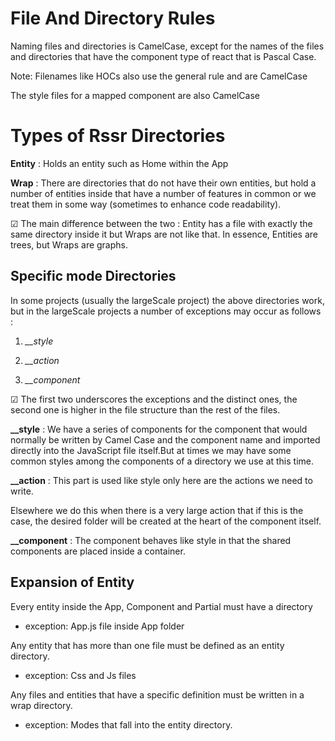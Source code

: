 # File And Directory Rules

Naming files and directories is CamelCase, except for the names of the files and directories that have the component type of react that is Pascal Case.

Note: Filenames like HOCs also use the general rule and are CamelCase

The style files for a mapped component are also CamelCase

# Types of Rssr Directories

**Entity**  : Holds an entity such as Home within the App

**Wrap** : There are directories that do not have their own entities, but hold a number of entities inside that have a number of features in common or we treat them in some way (sometimes to enhance code readability).

☑ The main difference between the two : Entity has a file with exactly the same directory inside it but Wraps are not like that. In essence, Entities are trees, but Wraps are graphs.

## Specific mode Directories

In some projects (usually the largeScale project) the above directories work, but in the largeScale projects a number of exceptions may occur as follows :

1. *__style*

2. *__action*

3. *__component*

☑ The first two underscores the exceptions and the distinct ones, the second one is higher in the file structure than the rest of the files.

**__style** : We have a series of components for the component that would normally be written by Camel Case and the component name and imported directly into the JavaScript file itself.But at times we may have some common styles among the components of a directory we use at this time.

**__action** : This part is used like style only here are the actions we need to write.

Elsewhere we do this when there is a very large action that if this is the case, the desired folder will be created at the heart of the component itself.

**__component** : The component behaves like style in that the shared components are placed inside a container.

## **Expansion of Entity**

Every entity inside the App, Component and Partial must have a directory

- exception: App.js file inside App folder

Any entity that has more than one file must be defined as an entity directory.

- exception: Css and Js files

Any files and entities that have a specific definition must be written in a wrap directory.

- exception: Modes that fall into the entity directory.
